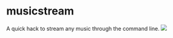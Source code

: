 # musicstream
A quick hack to stream any music through the command line.
<img src="https://s3.gifyu.com/images/record.gif"> </img>
